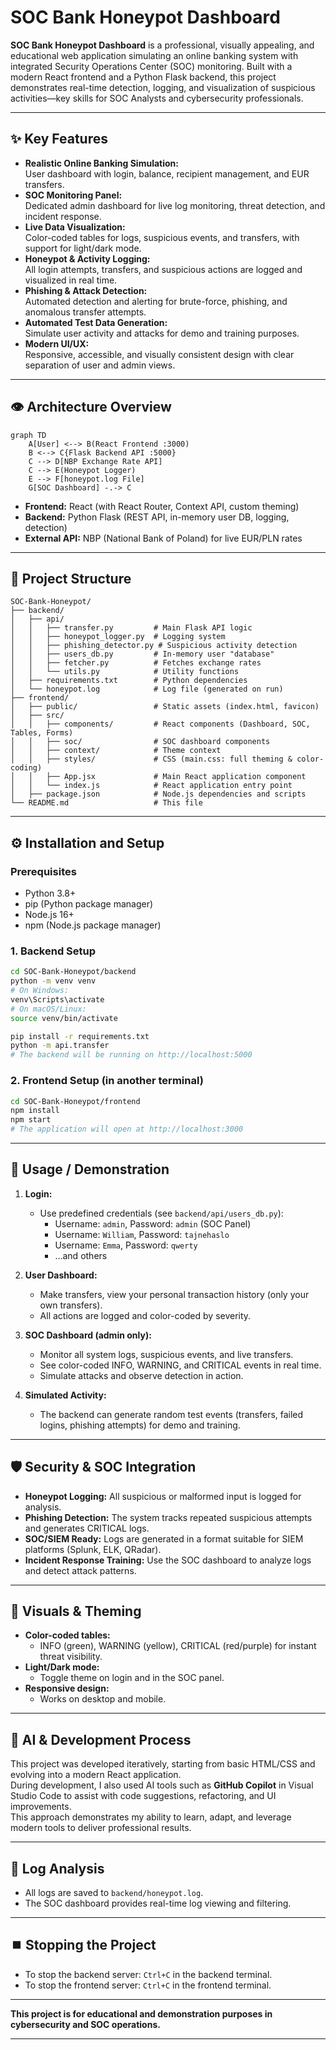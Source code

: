 # SOC Bank Honeypot Dashboard

**SOC Bank Honeypot Dashboard** is a professional, visually appealing, and educational web application simulating an online banking system with integrated Security Operations Center (SOC) monitoring. Built with a modern React frontend and a Python Flask backend, this project demonstrates real-time detection, logging, and visualization of suspicious activities—key skills for SOC Analysts and cybersecurity professionals.

---

## ✨ Key Features

- **Realistic Online Banking Simulation:**  
  User dashboard with login, balance, recipient management, and EUR transfers.
- **SOC Monitoring Panel:**  
  Dedicated admin dashboard for live log monitoring, threat detection, and incident response.
- **Live Data Visualization:**  
  Color-coded tables for logs, suspicious events, and transfers, with support for light/dark mode.
- **Honeypot & Activity Logging:**  
  All login attempts, transfers, and suspicious actions are logged and visualized in real time.
- **Phishing & Attack Detection:**  
  Automated detection and alerting for brute-force, phishing, and anomalous transfer attempts.
- **Automated Test Data Generation:**  
  Simulate user activity and attacks for demo and training purposes.
- **Modern UI/UX:**  
  Responsive, accessible, and visually consistent design with clear separation of user and admin views.

---

## 👁️ Architecture Overview

```mermaid
graph TD
    A[User] <--> B(React Frontend :3000)
    B <--> C{Flask Backend API :5000}
    C --> D[NBP Exchange Rate API]
    C --> E(Honeypot Logger)
    E --> F[honeypot.log File]
    G[SOC Dashboard] -.-> C
```

- **Frontend:** React (with React Router, Context API, custom theming)
- **Backend:** Python Flask (REST API, in-memory user DB, logging, detection)
- **External API:** NBP (National Bank of Poland) for live EUR/PLN rates

---

## 📁 Project Structure

```
SOC-Bank-Honeypot/
├── backend/
│   ├── api/
│   │   ├── transfer.py         # Main Flask API logic
│   │   ├── honeypot_logger.py  # Logging system
│   │   ├── phishing_detector.py # Suspicious activity detection
│   │   ├── users_db.py         # In-memory user "database"
│   │   ├── fetcher.py          # Fetches exchange rates
│   │   └── utils.py            # Utility functions
│   ├── requirements.txt        # Python dependencies
│   └── honeypot.log            # Log file (generated on run)
├── frontend/
│   ├── public/                 # Static assets (index.html, favicon)
│   ├── src/
│   │   ├── components/         # React components (Dashboard, SOC, Tables, Forms)
│   │   ├── soc/                # SOC dashboard components
│   │   ├── context/            # Theme context
│   │   ├── styles/             # CSS (main.css: full theming & color-coding)
│   │   ├── App.jsx             # Main React application component
│   │   └── index.js            # React application entry point
│   ├── package.json            # Node.js dependencies and scripts
└── README.md                   # This file
```

---

## ⚙️ Installation and Setup

### Prerequisites

- Python 3.8+
- pip (Python package manager)
- Node.js 16+
- npm (Node.js package manager)

### 1. Backend Setup

```bash
cd SOC-Bank-Honeypot/backend
python -m venv venv
# On Windows:
venv\Scripts\activate
# On macOS/Linux:
source venv/bin/activate

pip install -r requirements.txt
python -m api.transfer
# The backend will be running on http://localhost:5000
```

### 2. Frontend Setup (in another terminal)

```bash
cd SOC-Bank-Honeypot/frontend
npm install
npm start
# The application will open at http://localhost:3000
```

---

## 🚀 Usage / Demonstration

1. **Login:**
   - Use predefined credentials (see `backend/api/users_db.py`):
     - Username: `admin`, Password: `admin` (SOC Panel)
     - Username: `William`, Password: `tajnehaslo`
     - Username: `Emma`, Password: `qwerty`
     - ...and others

2. **User Dashboard:**
   - Make transfers, view your personal transaction history (only your own transfers).
   - All actions are logged and color-coded by severity.

3. **SOC Dashboard (admin only):**
   - Monitor all system logs, suspicious events, and live transfers.
   - See color-coded INFO, WARNING, and CRITICAL events in real time.
   - Simulate attacks and observe detection in action.

4. **Simulated Activity:**
   - The backend can generate random test events (transfers, failed logins, phishing attempts) for demo and training.

---

## 🛡️ Security & SOC Integration

- **Honeypot Logging:** All suspicious or malformed input is logged for analysis.
- **Phishing Detection:** The system tracks repeated suspicious attempts and generates CRITICAL logs.
- **SOC/SIEM Ready:** Logs are generated in a format suitable for SIEM platforms (Splunk, ELK, QRadar).
- **Incident Response Training:** Use the SOC dashboard to analyze logs and detect attack patterns.

---

## 🎨 Visuals & Theming

- **Color-coded tables:**  
  - INFO (green), WARNING (yellow), CRITICAL (red/purple) for instant threat visibility.
- **Light/Dark mode:**  
  - Toggle theme on login and in the SOC panel.
- **Responsive design:**  
  - Works on desktop and mobile.

---

## 🤖 AI & Development Process

  This project was developed iteratively, starting from basic HTML/CSS and evolving into a modern React application.  
  During development, I also used AI tools such as **GitHub Copilot** in Visual Studio Code to assist with code suggestions, refactoring, and UI improvements.  
  This approach demonstrates my ability to learn, adapt, and leverage modern tools to deliver professional results.

---

## 📝 Log Analysis

- All logs are saved to `backend/honeypot.log`.
- The SOC dashboard provides real-time log viewing and filtering.

---

## ⏹️ Stopping the Project

- To stop the backend server: `Ctrl+C` in the backend terminal.
- To stop the frontend server: `Ctrl+C` in the frontend terminal.

---

**This project is for educational and demonstration purposes in cybersecurity and SOC operations.**

---

